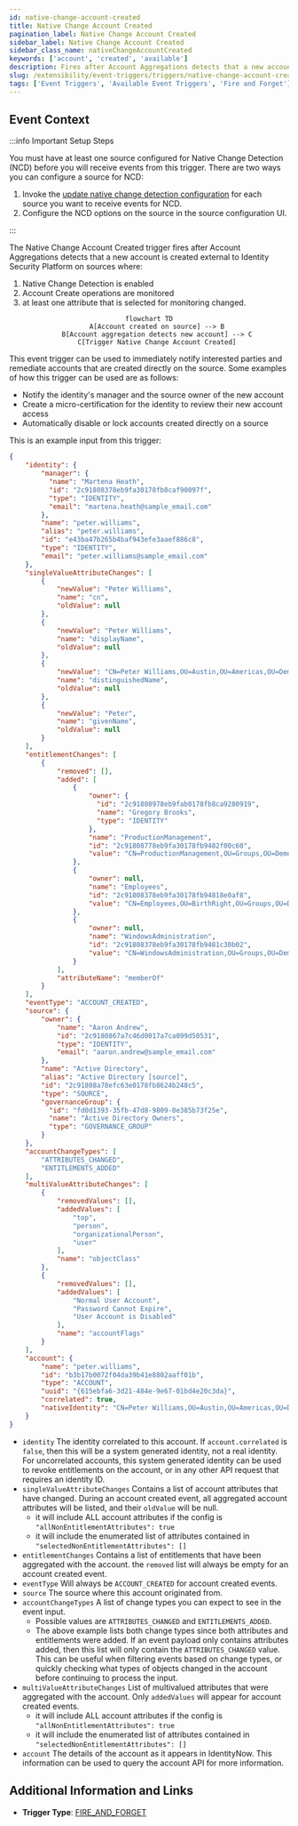 ```yaml
---
id: native-change-account-created
title: Native Change Account Created
pagination_label: Native Change Account Created
sidebar_label: Native Change Account Created
sidebar_class_name: nativeChangeAccountCreated
keywords: ['account', 'created', 'available']
description: Fires after Account Aggregations detects that a new account is created external to Identity Security Platform on sources
slug: /extensibility/event-triggers/triggers/native-change-account-created
tags: ['Event Triggers', 'Available Event Triggers', 'Fire and Forget']
---
```


## Event Context

:::info Important Setup Steps

You must have at least one source configured for Native Change Detection (NCD) before you will receive events from this trigger.  There are two ways you can configure a source for NCD:

1. Invoke the [update native change detection configuration](https://developer.sailpoint.com/docs/api/beta/put-native-change-detection-config) for each source you want to receive events for NCD.
2. Configure the NCD options on the source in the source configuration UI.

:::

The Native Change Account Created trigger fires after Account Aggregations detects that a new account is created external to Identity Security Platform on sources where:

1. Native Change Detection is enabled
2. Account Create operations are monitored
3. at least one attribute that is selected for monitoring changed.

<div align="center">

```mermaid
flowchart TD
    A[Account created on source] --> B
    B[Account aggregation detects new account] --> C
    C[Trigger Native Change Account Created]
```

</div>

This event trigger can be used to immediately notify interested parties and remediate accounts that are created directly on the source.  Some examples of how this trigger can be used are as follows:

- Notify the identity's manager and the source owner of the new account
- Create a micro-certification for the identity to review their new account access
- Automatically disable or lock accounts created directly on a source

This is an example input from this trigger:

```json
{
    "identity": {
        "manager": {
          "name": "Martena Heath",
          "id": "2c91808378eb9fa30178fb8caf90097f",
          "type": "IDENTITY",
          "email": "martena.heath@sample_email.com"
        },
        "name": "peter.williams",
        "alias": "peter.williams",
        "id": "e43ba47b265b4baf943efe3aaef886c8",
        "type": "IDENTITY",
        "email": "peter.williams@sample_email.com"
    },
    "singleValueAttributeChanges": [
        {
            "newValue": "Peter Williams",
            "name": "cn",
            "oldValue": null
        },
        {
            "newValue": "Peter Williams",
            "name": "displayName",
            "oldValue": null
        },
        {
            "newValue": "CN=Peter Williams,OU=Austin,OU=Americas,OU=Demo,DC=seri,DC=sailpointdemo,DC=com",
            "name": "distinguishedName",
            "oldValue": null
        },
        {
            "newValue": "Peter",
            "name": "givenName",
            "oldValue": null
        }
    ],
    "entitlementChanges": [
        {
            "removed": [],
            "added": [
                {
                    "owner": {
                      "id": "2c91808978eb9fab0178fb8ca9280919",
                      "name": "Gregory Brooks",
                      "type": "IDENTITY"
                    },
                    "name": "ProductionManagement",
                    "id": "2c91808778eb9fa30178fb9482f00c60",
                    "value": "CN=ProductionManagement,OU=Groups,OU=Demo,DC=seri,DC=sailpointdemo,DC=com"
                },
                {
                    "owner": null,
                    "name": "Employees",
                    "id": "2c91808378eb9fa30178fb94818e0af8",
                    "value": "CN=Employees,OU=BirthRight,OU=Groups,OU=Demo,DC=seri,DC=sailpointdemo,DC=com"
                },
                {
                    "owner": null,
                    "name": "WindowsAdministration",
                    "id": "2c91808378eb9fa30178fb9481c30b02",
                    "value": "CN=WindowsAdministration,OU=Groups,OU=Demo,DC=seri,DC=sailpointdemo,DC=com"
                }
            ],
            "attributeName": "memberOf"
        }
    ],
    "eventType": "ACCOUNT_CREATED",
    "source": {
        "owner": {
            "name": "Aaron Andrew",
            "id": "2c9180867a7c46d0017a7ca099d50531",
            "type": "IDENTITY",
            "email": "aaron.andrew@sample_email.com"
        },
        "name": "Active Directory",
        "alias": "Active Directory [source]",
        "id": "2c91808a78efc63e0178fb8624b248c5",
        "type": "SOURCE",
        "governanceGroup": {
          "id": "fd0d1393-35fb-47d8-9809-0e385b73f25e",
          "name": "Active Directory Owners",
          "type": "GOVERNANCE_GROUP"
        }
    },
    "accountChangeTypes": [
        "ATTRIBUTES_CHANGED",
        "ENTITLEMENTS_ADDED"
    ],
    "multiValueAttributeChanges": [
        {
            "removedValues": [],
            "addedValues": [
                "top",
                "person",
                "organizationalPerson",
                "user"
            ],
            "name": "objectClass"
        },
        {
            "removedValues": [],
            "addedValues": [
                "Normal User Account",
                "Password Cannot Expire",
                "User Account is Disabled"
            ],
            "name": "accountFlags"
        }
    ],
    "account": {
        "name": "peter.williams",
        "id": "b3b17b0072f04da39b41e8802aaff01b",
        "type": "ACCOUNT",
        "uuid": "{615ebfa6-3d21-484e-9e67-01bd4e20c3da}",
        "correlated": true,
        "nativeIdentity": "CN=Peter Williams,OU=Austin,OU=Americas,OU=Demo,DC=seri,DC=sailpointdemo,DC=com"
    }
}
```

- `identity` The identity correlated to this account.  If `account.correlated` is `false`, then this will be a system generated identity, not a real identity. For uncorrelated accounts, this system generated identity can be used to revoke entitlements on the account, or in any other API request that requires an identity ID.
- `singleValueAttributeChanges` Contains a list of account attributes that have changed.  During an account created event, all aggregated account attributes will be listed, and their `oldValue` will be null.
  - it will include ALL account attributes if the config is `"allNonEntitlementAttributes": true`
  - it will include the enumerated list of attributes contained in `"selectedNonEntitlementAttributes": []`
- `entitlementChanges` Contains a list of entitlements that have been aggregated with the account.  the `removed` list will always be empty for an account created event.
- `eventType` Will always be `ACCOUNT_CREATED` for account created events.
- `source` The source where this account originated from.
- `accountChangeTypes` A list of change types you can expect to see in the event input.
  - Possible values are `ATTRIBUTES_CHANGED` and `ENTITLEMENTS_ADDED`.
  - The above example lists both change types since both attributes and entitlements were added.  If an event payload only contains attributes added, then this list will only contain the `ATTRIBUTES_CHANGED` value.  This can be useful when filtering events based on change types, or quickly checking what types of objects changed in the account before continuing to process the input.
- `multiValueAttributeChanges` List of multivalued attributes that were aggregated with the account.  Only `addedValues` will appear for account created events.
  - it will include ALL account attributes if the config is `"allNonEntitlementAttributes": true`
  - it will include the enumerated list of attributes contained in `"selectedNonEntitlementAttributes": []`
- `account` The details of the account as it appears in IdentityNow.  This information can be used to query the account API for more information.

## Additional Information and Links

- **Trigger Type**: [FIRE_AND_FORGET](../trigger-types.md#fire-and-forget)
